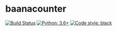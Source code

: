 # baanacounter

[![Build Status](https://travis-ci.org/hugovk/baanacounter.svg?branch=master)](https://travis-ci.org/hugovk/baanacounter)
[![Python: 3.6+](https://img.shields.io/badge/python-3.6+-blue.svg)](https://www.python.org/downloads/)
[![Code style: black](https://img.shields.io/badge/code%20style-black-000000.svg)](https://github.com/psf/black)
